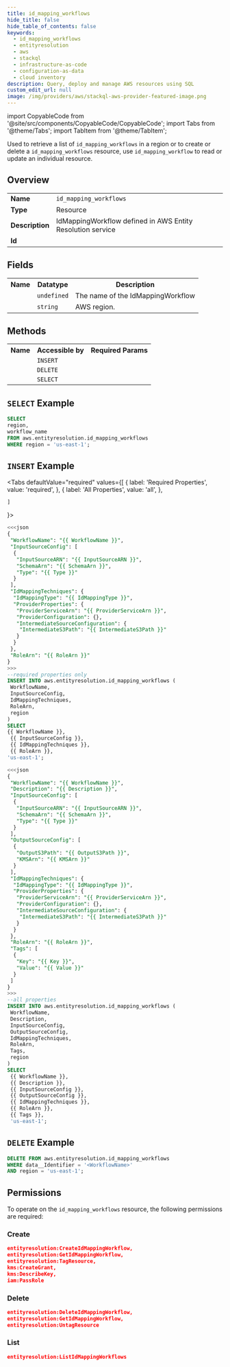 ```yaml
---
title: id_mapping_workflows
hide_title: false
hide_table_of_contents: false
keywords:
  - id_mapping_workflows
  - entityresolution
  - aws
  - stackql
  - infrastructure-as-code
  - configuration-as-data
  - cloud inventory
description: Query, deploy and manage AWS resources using SQL
custom_edit_url: null
image: /img/providers/aws/stackql-aws-provider-featured-image.png
---
```


import CopyableCode from '@site/src/components/CopyableCode/CopyableCode';
import Tabs from '@theme/Tabs';
import TabItem from '@theme/TabItem';


Used to retrieve a list of <code>id_mapping_workflows</code> in a region or to create or delete a <code>id_mapping_workflows</code> resource, use <code>id_mapping_workflow</code> to read or update an individual resource.

## Overview
<table><tbody>
<tr><td><b>Name</b></td><td><code>id_mapping_workflows</code></td></tr>
<tr><td><b>Type</b></td><td>Resource</td></tr>
<tr><td><b>Description</b></td><td>IdMappingWorkflow defined in AWS Entity Resolution service</td></tr>
<tr><td><b>Id</b></td><td><CopyableCode code="aws.entityresolution.id_mapping_workflows" /></td></tr>
</tbody></table>

## Fields
<table><tbody>
<tr><th>Name</th><th>Datatype</th><th>Description</th></tr>
<tr><td><CopyableCode code="workflow_name" /></td><td><code>undefined</code></td><td>The name of the IdMappingWorkflow</td></tr>
<tr><td><CopyableCode code="region" /></td><td><code>string</code></td><td>AWS region.</td></tr>

</tbody></table>

## Methods

<table><tbody>
  <tr>
    <th>Name</th>
    <th>Accessible by</th>
    <th>Required Params</th>
  </tr>
  <tr>
    <td><CopyableCode code="create_resource" /></td>
    <td><code>INSERT</code></td>
    <td><CopyableCode code="data__DesiredState, region" /></td>
  </tr>
  <tr>
    <td><CopyableCode code="delete_resource" /></td>
    <td><code>DELETE</code></td>
    <td><CopyableCode code="data__Identifier, region" /></td>
  </tr>
  <tr>
    <td><CopyableCode code="list_resource" /></td>
    <td><code>SELECT</code></td>
    <td><CopyableCode code="region" /></td>
  </tr>
</tbody></table>

## `SELECT` Example
```sql
SELECT
region,
workflow_name
FROM aws.entityresolution.id_mapping_workflows
WHERE region = 'us-east-1';
```

## `INSERT` Example

<Tabs
    defaultValue="required"
    values={[
      { label: 'Required Properties', value: 'required', },
      { label: 'All Properties', value: 'all', },

    ]
}>
<TabItem value="required">

```sql
<<<json
{
 "WorkflowName": "{{ WorkflowName }}",
 "InputSourceConfig": [
  {
   "InputSourceARN": "{{ InputSourceARN }}",
   "SchemaArn": "{{ SchemaArn }}",
   "Type": "{{ Type }}"
  }
 ],
 "IdMappingTechniques": {
  "IdMappingType": "{{ IdMappingType }}",
  "ProviderProperties": {
   "ProviderServiceArn": "{{ ProviderServiceArn }}",
   "ProviderConfiguration": {},
   "IntermediateSourceConfiguration": {
    "IntermediateS3Path": "{{ IntermediateS3Path }}"
   }
  }
 },
 "RoleArn": "{{ RoleArn }}"
}
>>>
--required properties only
INSERT INTO aws.entityresolution.id_mapping_workflows (
 WorkflowName,
 InputSourceConfig,
 IdMappingTechniques,
 RoleArn,
 region
)
SELECT 
{{ WorkflowName }},
 {{ InputSourceConfig }},
 {{ IdMappingTechniques }},
 {{ RoleArn }},
'us-east-1';
```

</TabItem>
<TabItem value="all">

```sql
<<<json
{
 "WorkflowName": "{{ WorkflowName }}",
 "Description": "{{ Description }}",
 "InputSourceConfig": [
  {
   "InputSourceARN": "{{ InputSourceARN }}",
   "SchemaArn": "{{ SchemaArn }}",
   "Type": "{{ Type }}"
  }
 ],
 "OutputSourceConfig": [
  {
   "OutputS3Path": "{{ OutputS3Path }}",
   "KMSArn": "{{ KMSArn }}"
  }
 ],
 "IdMappingTechniques": {
  "IdMappingType": "{{ IdMappingType }}",
  "ProviderProperties": {
   "ProviderServiceArn": "{{ ProviderServiceArn }}",
   "ProviderConfiguration": {},
   "IntermediateSourceConfiguration": {
    "IntermediateS3Path": "{{ IntermediateS3Path }}"
   }
  }
 },
 "RoleArn": "{{ RoleArn }}",
 "Tags": [
  {
   "Key": "{{ Key }}",
   "Value": "{{ Value }}"
  }
 ]
}
>>>
--all properties
INSERT INTO aws.entityresolution.id_mapping_workflows (
 WorkflowName,
 Description,
 InputSourceConfig,
 OutputSourceConfig,
 IdMappingTechniques,
 RoleArn,
 Tags,
 region
)
SELECT 
 {{ WorkflowName }},
 {{ Description }},
 {{ InputSourceConfig }},
 {{ OutputSourceConfig }},
 {{ IdMappingTechniques }},
 {{ RoleArn }},
 {{ Tags }},
 'us-east-1';
```

</TabItem>
</Tabs>

## `DELETE` Example

```sql
DELETE FROM aws.entityresolution.id_mapping_workflows
WHERE data__Identifier = '<WorkflowName>'
AND region = 'us-east-1';
```

## Permissions

To operate on the <code>id_mapping_workflows</code> resource, the following permissions are required:

### Create
```json
entityresolution:CreateIdMappingWorkflow,
entityresolution:GetIdMappingWorkflow,
entityresolution:TagResource,
kms:CreateGrant,
kms:DescribeKey,
iam:PassRole
```

### Delete
```json
entityresolution:DeleteIdMappingWorkflow,
entityresolution:GetIdMappingWorkflow,
entityresolution:UntagResource
```

### List
```json
entityresolution:ListIdMappingWorkflows
```

